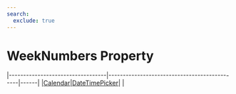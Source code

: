 ```yaml
---
search:
  exclude: true
---
```


<h1 class="heading"><span class="name">WeekNumbers Property</span></h1>

|----------------------------------|----------------------------------------------|------|
|[Calendar](../objects/calendar.md)|[DateTimePicker](../objects/datetimepicker.md)|&nbsp;|
